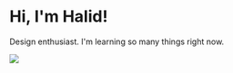 # Hi, I'm Halid! 
Design enthusiast.
I'm learning so many things right now.

<!-- [![](https://img.shields.io/twitter/follow/halidislm?style=social)](https://www.twitter.com/halidislm)
![Profile View Counter](https://komarev.com/ghpvc/?username=imhalid)
[![](https://img.shields.io/github/followers/imhalid?style=social)](https://www.github.com/imhalid) -->
<!-- [![](https://img.shields.io/badge/-open%20to%20work-gray?labelColor=green)](https://www.linkedin.com/in/imhalid001/) -->

![](https://pixel-profile.vercel.app/api/github-stats?username=imhalid&screen_effect=true&dithering=true&include_all_commits=true&pixelate_avatar=true&background=radial-gradient%28circle+at+90%25+50%25%2C+%233ddb82+0%25%2C+%23f8c025+50%25%2C+%231c1c45+100%25%29&color=%23ffffffFF)
